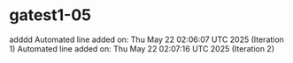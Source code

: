 # gatest1-05

adddd
Automated line added on: Thu May 22 02:06:07 UTC 2025 (Iteration 1)
Automated line added on: Thu May 22 02:07:16 UTC 2025 (Iteration 2)
